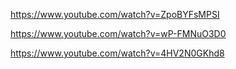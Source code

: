 https://www.youtube.com/watch?v=ZpoBYFsMPSI

https://www.youtube.com/watch?v=wP-FMNuO3D0

https://www.youtube.com/watch?v=4HV2N0GKhd8
